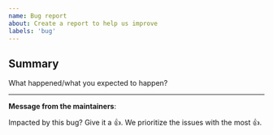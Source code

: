 ```yaml
---
name: Bug report
about: Create a report to help us improve
labels: 'bug'
---
```

## Summary 

What happened/what you expected to happen?

---
<!-- Issue Author: Don't delete this message to encourage other users to support your issue! -->
**Message from the maintainers**:

Impacted by this bug? Give it a 👍. We prioritize the issues with the most 👍.
